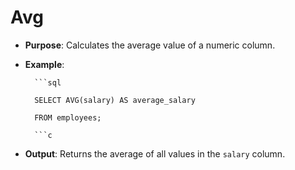# Avg

- **Purpose**: Calculates the average value of a numeric column.
- **Example**:
		
		```sql

		SELECT AVG(salary) AS average_salary

		FROM employees;

		```c
		

- **Output**: Returns the average of all values in the `salary` column.
